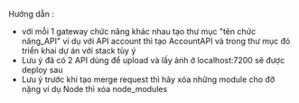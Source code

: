 Hướng dẫn : 
- với mỗi 1 gateway chức năng khác nhau tạo thư mục "tên chức năng_API" ví dụ với API account thì tạo AccountAPI và trong thư mục đó triển khai dự án với stack tùy ý
- Lưu ý đã có 2 API dùng để upload và lấy ảnh ở localhost:7200 sẽ được deploy sau
- Lưu ý trước khi tạo merge request thì hãy xóa những module cho đỡ nặng ví dụ Node thì xóa node_modules 
